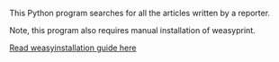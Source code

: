 This Python program searches for all the articles written by a reporter.

Note, this program also requires manual installation of weasyprint.

[Read weasyinstallation guide here](https://doc.courtbouillon.org/weasyprint/stable/first_steps.html)